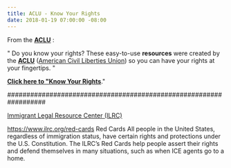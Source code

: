 ```yaml
---
title: ACLU - Know Your Rights
date: 2018-01-19 07:00:00 -08:00
---
```


From the [**ACLU**](https://www.aclu.org/) :

"  Do you know your rights? These easy-to-use **resources** were created by the [**ACLU**](https://www.aclu.org/) ([American Civil Liberties Union](https://www.aclu.org/)) so you can have your rights at your fingertips.  "

**[Click here to "Know Your Rights](https://www.aclu.org/know-your-rights)**." 

##################################################################

[Immigrant Legal Resource Center (ILRC)](https://www.ilrc.org/who-we-are)

https://www.ilrc.org/red-cards
Red Cards
All people in the United States, regardless of immigration status, have certain rights and protections under the U.S. Constitution. The ILRC’s Red Cards help people assert their rights and defend themselves in many situations, such as when ICE agents go to a home.